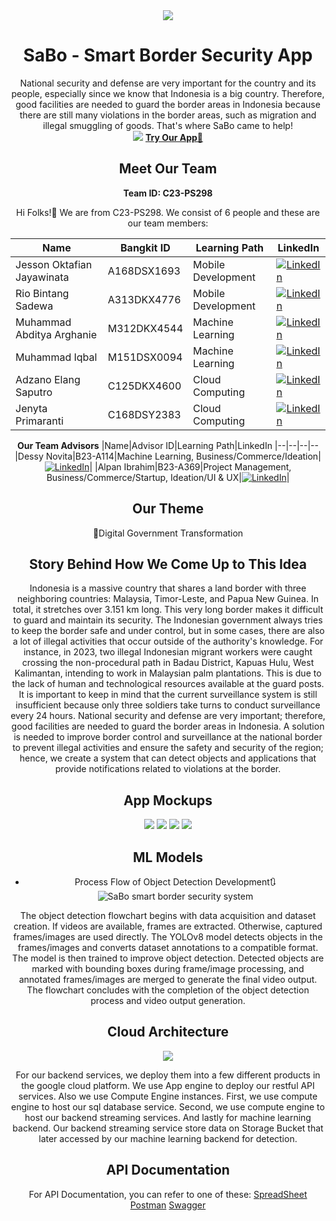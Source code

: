 <div align="center">
	<img src="https://github.com/C23-PS298/.github/blob/main/profile/img/Cover_SABO.png"/>
	<h1 align="center">SaBo - Smart Border Security App</h1>
	<p align="center">
		National security and defense are very important for the country and its people, especially since we know that Indonesia is a big country. Therefore, good facilities are needed to guard the border areas in Indonesia because there are still many violations in the border areas, such as migration and illegal smuggling of goods. That's where SaBo came to help!
		<br />
		<img src="https://github.com/C23-PS298/.github/blob/main/profile/img/Product_Features.png">
		<a href="#"><strong>Try Our App📲</strong></a>
	</p>


## Meet Our Team
**Team ID: C23-PS298**

Hi Folks!👋 We are from C23-PS298. We consist of 6 people and these are our team members:

|Name|Bangkit ID|Learning Path|LinkedIn
|--|--|--|--
|Jesson Oktafian Jayawinata|A168DSX1693|Mobile Development|[![LinkedIn](https://img.shields.io/badge/linkedin-%230077B5.svg?style=for-the-badge&logo=linkedin&logoColor=white)](https://www.linkedin.com/in/jesson-oktafian-jayawinata)|
|Rio Bintang Sadewa|A313DKX4776|Mobile Development|[![LinkedIn](https://img.shields.io/badge/linkedin-%230077B5.svg?style=for-the-badge&logo=linkedin&logoColor=white)](https://www.linkedin.com/in/rio-bintang-sadewa-561b35249)|
|Muhammad Abditya Arghanie|M312DKX4544|Machine Learning|[![LinkedIn](https://img.shields.io/badge/linkedin-%230077B5.svg?style=for-the-badge&logo=linkedin&logoColor=white)](https://www.linkedin.com/in/muhammad-abditya-arghanie)|
|Muhammad Iqbal|M151DSX0094|Machine Learning|[![LinkedIn](https://img.shields.io/badge/linkedin-%230077B5.svg?style=for-the-badge&logo=linkedin&logoColor=white)](https://www.linkedin.com/in/m-iqbaal-/)|
|Adzano Elang Saputro|C125DKX4600|Cloud Computing|[![LinkedIn](https://img.shields.io/badge/linkedin-%230077B5.svg?style=for-the-badge&logo=linkedin&logoColor=white)](https://www.linkedin.com/in/adzanoelang/)|
|Jenyta Primaranti|C168DSY2383|Cloud Computing|[![LinkedIn](https://img.shields.io/badge/linkedin-%230077B5.svg?style=for-the-badge&logo=linkedin&logoColor=white)](https://www.linkedin.com/in/jenytaprimaranti/)|

**Our Team Advisors**
|Name|Advisor ID|Learning Path|LinkedIn
|--|--|--|--
|Dessy Novita|B23-A114|Machine Learning, Business/Commerce/Ideation|[![LinkedIn](https://img.shields.io/badge/linkedin-%230077B5.svg?style=for-the-badge&logo=linkedin&logoColor=white)](https://www.linkedin.com/in/dessy-novita-668a4778/)|
|Alpan Ibrahim|B23-A369|Project Management, Business/Commerce/Startup, Ideation/UI & UX|[![LinkedIn](https://img.shields.io/badge/linkedin-%230077B5.svg?style=for-the-badge&logo=linkedin&logoColor=white)](https://www.linkedin.com/in/alpan-ibrahim-1951b7181/)|

## Our Theme 
🔰Digital Government Transformation

## Story Behind How We Come Up to This Idea
Indonesia is a massive country that shares a land border with three neighboring countries: Malaysia, Timor-Leste, and Papua New Guinea. In total, it stretches over 3.151 km long. This very long border makes it difficult to guard and maintain its security. The Indonesian government always tries to keep the border safe and under control, but in some cases, there are also a lot of illegal activities that occur outside of the authority's knowledge. For instance, in 2023, two illegal Indonesian migrant workers were caught crossing the non-procedural path in Badau District, Kapuas Hulu, West Kalimantan, intending to work in Malaysian palm plantations. This is due to the lack of human and technological resources available at the guard posts. It is important to keep in mind that the current surveillance system is still insufficient because only three soldiers take turns to conduct surveillance every 24 hours. National security and defense are very important; therefore, good facilities are needed to guard the border areas in Indonesia. A solution is needed to improve border control and surveillance at the national border to prevent illegal activities and ensure the safety and security of the region; hence, we create a system that can detect objects and applications that provide notifications related to violations at the border.

## App Mockups
<img src="https://github.com/C23-PS298/.github/blob/main/profile/img/Product%20Features.png">
<img src="https://github.com/C23-PS298/.github/blob/main/profile/img/Product%20Features2.png">
<img src="https://github.com/C23-PS298/.github/blob/main/profile/img/Product%20Features3.png">
<img src="https://github.com/C23-PS298/.github/blob/main/profile/img/Product%20Features4.png">


## ML Models
- Process Flow of Object Detection Development🔃
![SaBo smart border security system](https://github.com/C23-PS298/machine-learning/assets/77234852/71e3a80d-ec32-40b1-a1cf-83b73b6e436d)

The object detection flowchart begins with data acquisition and dataset creation. If videos are available, frames are extracted. Otherwise, captured frames/images are used directly. The YOLOv8 model detects objects in the frames/images and converts dataset annotations to a compatible format. The model is then trained to improve object detection. Detected objects are marked with bounding boxes during frame/image processing, and annotated frames/images are merged to generate the final video output. The flowchart concludes with the completion of the object detection process and video output generation.

## Cloud Architecture
<img src="https://github.com/C23-PS298/.github/blob/main/profile/img/cloud_architecture.png">

For our backend services, we deploy them into a few different products in the google cloud platform. We use App engine to deploy our restful API services. Also we use Compute Engine instances. First, we use compute engine to host our sql database service. Second, we use compute engine to host our backend streaming services. And lastly for machine learning backend. Our backend streaming service store data on Storage Bucket that later accessed by our machine learning backend for detection.

## API Documentation

For API Documentation, you can refer to one of these:
[SpreadSheet](https://docs.google.com/spreadsheets/d/1GCcjG5RSXkoDq9XkSQIgPpwpn7zdazr5xilzSL7uja0/edit)
[Postman](https://documenter.getpostman.com/view/26396011/2s93shz9Xd)
[Swagger](https://c23-ps298.github.io/sabo-apidoc/)
	
</div>
